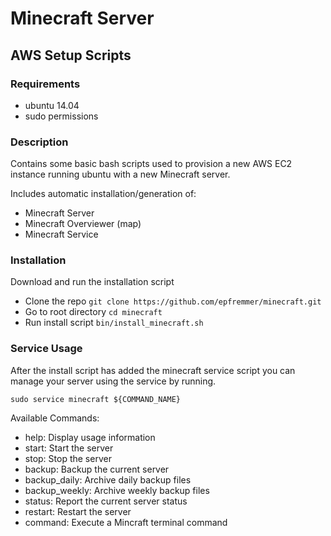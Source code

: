 # Minecraft Server

## AWS Setup Scripts

### Requirements

* ubuntu 14.04
* sudo permissions

### Description

Contains some basic bash scripts used to provision a new AWS EC2 instance running ubuntu with a new Minecraft server.

Includes automatic installation/generation of:

* Minecraft Server
* Minecraft Overviewer (map)
* Minecraft Service

### Installation

Download and run the installation script

* Clone the repo `git clone https://github.com/epfremmer/minecraft.git`
* Go to root directory `cd minecraft` 
* Run install script `bin/install_minecraft.sh`

### Service Usage

After the install script has added the minecraft service script you can manage your server using the service by running.

    sudo service minecraft ${COMMAND_NAME}

Available Commands:

* help: Display usage information
* start: Start the server
* stop: Stop the server
* backup: Backup the current server
* backup_daily: Archive daily backup files
* backup_weekly: Archive weekly backup files
* status: Report the current server status
* restart: Restart the server
* command: Execute a Mincraft terminal command